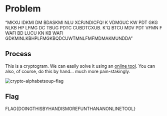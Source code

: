 # Problem
“MKXU IDKMI DM BDASKMI NLU XCPJNDICFQ! K VDMGUC KW PDT GKG NLKB HP LFMG DC TBUG PDTC CUBDTCXUB. K'Q BTCU MDV PDT VFMN F WAFI BD LUCU KN KB WAFI GDKMINLKBHPLFMGKBQDCUWTMNLFMFMDMAKMUNDDA”

## Process
This is a cryptogram. We can easily solve it using an [online tool](https://quipqiup.com/).  You can also, of course, do this by hand... much more pain-stakingly.

![crypto-alphabetsoup-flag](https://github.com/ryokubaka/CTF-Write-Ups/blob/master/NeverLAN-CTF-2019/Crypto/Images/crypto-alphabetsoup-flag.jpg?raw=true)

## Flag
FLAG{DOINGTHISBYHANDISMOREFUNTHANANONLINETOOL}
